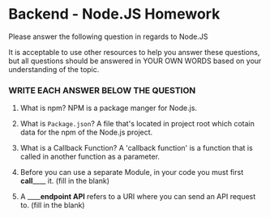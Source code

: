 # Backend - Node.JS Homework

Please answer the following question in regards to Node.JS

It is acceptable to use other resources to help you answer these questions, but all questions should be answered in YOUR OWN WORDS based on your understanding of the topic.

### WRITE EACH ANSWER BELOW THE QUESTION

1. What is npm?
NPM is a package manger for Node.js.

2. What is ```Package.json```?
A file that's located in project root  which cotain data for the npm of the Node.js project.

3. What is a Callback Function?
A 'callback function' is a function that is called in another function as a parameter.

4. Before you can use a separate Module, in your code you must first ________call____________ it. (fill in the blank)


5. A __________endpoint API______ refers to a URI where you can send an API request to. (fill in the blank) 
